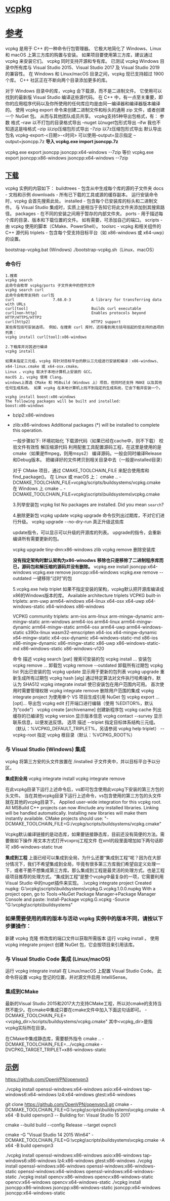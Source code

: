 
# [vcpkg](https://docs.microsoft.com/zh-cn/cpp/build/vcpkg?view=vs-2019)
# [参考](https://blog.csdn.net/cjmqas/article/details/79282847)

vcpkg 是用于 C++ 的一种命令行包管理器。 它极大地简化了 Windows、Linux 和 macOS 上第三方库的购置与安装。 如果项目要使用第三方库，建议通过 vcpkg 来安装它们。 vcpkg 同时支持开源和专有库。 已测试 vcpkg Windows 目录中所有库与 Visual Studio 2015、Visual Studio 2017 及 Visual Studio 2019 的兼容性。 在 Windows 和 Linux/macOS 目录之间，vcpkg 现已支持超过 1900 个库。 C++ 社区正在不断向两个目录添加更多的库。

对于 Windows 目录中的库，vcpkg 会下载源，而不是二进制文件。 它使用可以找到的最新版 Visual Studio 编译这些源代码。 在 C++ 中，有一点至关重要，即你的应用程序代码以及你所使用的任何库应均是由同一编译器和编译器版本编译的。
使用 vcpkg export 命令来创建二进制文件和标头的通用 zip 文件，或者创建一个 NuGet 包。 从而与其他团队成员共享。
vcpkg支持5种导出包格式，有：
参数	格式
–raw	以不打包的目录格式导出
–nuget	以nuget包形式导出
–ifw	我也不知道这是啥格式
–zip	以zip压缩包形式导出
–7zip	以7z压缩包形式导出
默认导出包名 vcpkg-export-<日期>-<时间>
可以使用–output=显示指定  –output=jsoncpp.7z
**导入 vcpkg.exe import jsoncpp.7z**

vcpkg.exe export jsoncpp jsoncpp:x64-windows --7zip 
等价
vcpkg.exe export jsoncpp:x86-windows jsoncpp:x64-windows --7zip


## [下载](https://github.com/Microsoft/vcpkg)
vcpkg 实例的内容如下：
buildtrees - 包含从中生成每个库的源的子文件夹
docs - 文档和示例
downloads - 所有已下载的工具或源的缓存副本。 运行安装命令时，vcpkg 会首先搜索此处。
installed - 包含每个已安装库的标头和二进制文件。 与 Visual Studio 集成时，实质上是相当于告知它将此文件夹添加到其搜索路径。
packages - 在不同的安装之间用于暂存的内部文件夹。
ports - 用于描述每个库的目录、版本和下载位置的文件。 如有需要，可添加自己的端口。
scripts - 由 vcpkg 使用的脚本（CMake、PowerShell）。
toolsrc - vcpkg 和相关组件的 C++ 源代码
triplets - 包含每个受支持目标平台（如 x86-windows 或 x64-uwp）的设置。

bootstrap-vcpkg.bat (Windows)
./bootstrap-vcpkg.sh（Linux、macOS）


### 命令行
    1.搜索
    vcpkg search
    此命令会枚举 vcpkg/ports 子文件夹中的控件文件
    vcpkg search curl
    此命令会枚举支持的 curl包
    curl                 7.68.0-3         A library for transferring data with URLs
    curl[tool]                            Builds curl executable
    curl[non-http]                        Enables protocols beyond HTTP/HTTPS/HTTP2
    curl[http2]                           HTTP2 support
    某些库包括可安装选项。 例如，在搜索 curl 库时，还将看到用方括号括起的受支持的选项的列表：
    vcpkg install curl[tool]:x86-windows

    2.下载库并对其进行编译 
    vcpkg install 

    如果未指定三元组，vcpkg 将针对目标平台的默认三元组进行安装和编译：x86-windows、x64-linux.cmake 或 x64-osx.cmake。
    Linux ，vcpkg 取决于本地计算机上安装的 GCC。 
    macOS 上，vcpkg 使用 Clang。
    windows上首选 CMake 和 MSBuild（Windows 上）项目，但同时还支持 MAKE 以及其他任何生成系统。 如果 vcpkg 在本地计算机上找不到指定的生成系统，它会下载并安装一个。

    vcpkg install boost:x86-windows
    The following packages will be built and installed:
    boost:x86-windows
  * bzip2:x86-windows
  * zlib:x86-windows
    Additional packages (*) will be installed to complete this operation.

    一般步骤如下:
    环境初始化
    下载源代码（如果已经在cache中，则不下载）
    校验文件有效性
    解压缩源代码
    利用配套工具配置源码工程，在这里是使用的是cmake（如果是ffmpeg，则用msys2）
    编译源码。一般会同时编译Release和Debug版本。
    把编译好的文件拷贝到相关目录中去（一般是installed目录）

    对于 CMake 项目，通过 CMAKE_TOOLCHAIN_FILE 来配合使用库和 find_package()。
    在 Linux 或 macOS 上：
    cmake .. -DCMAKE_TOOLCHAIN_FILE=vcpkg/scripts/buildsystems/vcpkg.cmake
    在 Windows 上
    cmake .. -DCMAKE_TOOLCHAIN_FILE=vcpkg\scripts\buildsystems\vcpkg.cmake

    3.列举安装包
    vcpkg list
    No packages are installed. Did you mean `search`?

    4.删除更新包
    vcpkg update
    vcpkg upgrade 命令仅列出过期库，不对它们进行升级。
    vcpkg upgrade --no-dry-run 真正升级这些库

    update指令，可以显示可以升级的开源库的列表。
    upgrade的指令，会重新编译所有需要更新的包。

    vcpkg upgrade tiny-dnn:x86-windows zlib
    vcpkg remove   删除安装库


    **没有指定架构时默认架构为x86-winodws**
    **移除也只是移除了二进制程序库而已，源码包和解压缩的源码并没有删除。**
    vcpkg.exe install jsoncpp:x64-windows
    vcpkg.exe remove jsoncpp:x64-windows
    vcpkg.exe remove --outdated 一键移除“过时”的包

    5.vcpkg.exe help triplet 如果不指定安装的架构，vcpkg默认把开源库编译成x86的Windows版本的库。
    Available architecture triplets
    VCPKG built-in triplets:
      arm-uwp
      arm64-windows
      x64-linux
      x64-osx
      x64-uwp
      x64-windows-static
      x64-windows
      x86-windows

    VCPKG community triplets:
      arm-ios
      arm-linux
      arm-mingw-dynamic
      arm-mingw-static
      arm-windows
      arm64-ios
      arm64-linux
      arm64-mingw-dynamic
      arm64-mingw-static
      arm64-osx
      arm64-uwp
      arm64-windows-static
      s390x-linux
      wasm32-emscripten
      x64-ios
      x64-mingw-dynamic
      x64-mingw-static
      x64-osx-dynamic
      x64-windows-static-md
      x86-ios
      x86-mingw-dynamic
      x86-mingw-static
      x86-uwp
      x86-windows-static-md
      x86-windows-static
      x86-windows-v120

    命令	描述
    vcpkg search [pat]	搜索可安装的包
    vcpkg install <pkg>...	安装包
    vcpkg remove <pkg>...	卸载包
    vcpkg remove --outdated	卸载所有过期包
    vcpkg list	列出已安装的包
    vcpkg update	显示用于更新的包列表
    vcpkg upgrade	重新生成所有过期包
    vcpkg hash <file> [alg]	通过特定算法对文件执行哈希操作，默认为 SHA512
    vcpkg integrate install	使已安装包在用户范围内可用。 首次使用时需要管理权限
    vcpkg integrate remove	删除用户范围的集成
    vcpkg integrate project	为使用单个 VS 项目生成引用 NuGet 包
    vcpkg export <pkg>... [opt]...	导出包
    vcpkg edit <pkg>	打开端口进行编辑（使用 %EDITOR%，默认为“code”）
    vcpkg create <pkg> <url> [archivename]	创建新程序包
    vcpkg cache	列出缓存的已编译包
    vcpkg version	显示版本信息
    vcpkg contact --survey	显示联系信息，以便发送反馈。
    选项	描述
    --triplet <t>	指定目标体系结构三元组。 （默认：%VCPKG_DEFAULT_TRIPLET%，另请参阅 vcpkg help triplet）
    --vcpkg-root <path>	指定 vcpkg 根目录（默认：%VCPKG_ROOT%）

### 与 Visual Studio (Windows) 集成
vcpkg 将第三方安的头文件放置在 /installed 子文件夹中，并以目标平台予以分区。

**集成到全局**
vcpkg integrate install
vcpkg integrate remove

在此vcpkg目录下运行上述命令后，vs即可包含使用此vcpkg下安装的第三方包的头文件。
当在其他vcpkg目录下运行上述命令，vs包含使用的第三方包的头文件就在其他的vcpkg目录下。
Applied user-wide integration for this vcpkg root.
All MSBuild C++ projects can now #include any installed libraries.
Linking will be handled automatically.
Installing new libraries will make them instantly available.
CMake projects should use: "-DCMAKE_TOOLCHAIN_FILE=G:/vcpkg/scripts/buildsystems/vcpkg.cmake"

Vcpkg默认编译链接的是动态库，如果要链接静态库，目前还没有简便的方法。需要做如下操作
用文本方式打开vcxproj工程文件
在xml的段里面增加如下两句话即可
<VcpkgTriplet>x86-windows-static</VcpkgTriplet>
<VcpkgEnabled>true</VcpkgEnabled>

**集成到工程**
上面已经可以集成到全局，为什么还要“集成到工程”呢？因为在大部分情况下，我们不希望集成到全局，毕竟有很多第三方库我们希望自定义处理一下，或者干脆不想集成第三方库。那么集成到工程是最灵活的处理方式。也是工程级项目推荐的处理方式。“集成到工程”是整个vcpkg中最复杂的一项，它需要利用Visual Studio 中的nuget插件来实现。
.\vcpkg integrate project
Created nupkg: G:\vcpkg\scripts\buildsystems\vcpkg.G.vcpkg.1.0.0.nupkg
With a project open, go to Tools->NuGet Package Manager->Package Manager Console and paste:
    Install-Package vcpkg.G.vcpkg -Source "G:\vcpkg\scripts\buildsystems"

### 如果需要使用的库的版本与活动 vcpkg 实例中的版本不同，请按以下步骤操作：
新建 vcpkg 克隆
修改库的端口文件以获取所需版本
运行 vcpkg install <library>。
使用 vcpkg integrate project 创建 NuGet 包，它会按项目来引用该库。

### 与 Visual Studio Code 集成 (Linux/macOS)
运行 vcpkg integrate install 在 Linux/macOS 上配置 Visual Studio Code。 此命令将设置 vcpkg 登记的位置，并对源文件启用 IntelliSense。



### 集成到CMake
最新的Visual Studio 2015和2017大力支持CMake工程，所以对cmake的支持当然不能少。在cmake中集成只要在cmake文件中加入下面这句话即可。
-DCMAKE_TOOLCHAIN_FILE=<vcpkg_dir>/scripts/buildsystems/vcpkg.cmake"
其中<vcpkg_dir>是指vcpkg实际所在目录。

在CMake中集成静态库，需要额外指令
cmake .. -DCMAKE_TOOLCHAIN_FILE=.../vcpkg.cmake -DVCPKG_TARGET_TRIPLET=x86-windows-static










## [示例](https://github.com/OpenVPN/openvpn3#openvpn-3-client-api)
https://github.com/OpenVPN/openvpn3

./vcpkg install openssl-windows:x64-windows asio:x64-windows tap-windows6:x64-windows lz4:x64-windows gtest:x64-windows

git clone https://github.com/OpenVPN/openvpn3.git
cmake -DCMAKE_TOOLCHAIN_FILE=G:\vcpkg\scripts\buildsystems\vcpkg.cmake -A x64 -B build openvpn3
-- Building for: Visual Studio 15 2017

cmake --build build --config Release --target ovpncli

cmake -G "Visual Studio 14 2015 Win64" -DCMAKE_TOOLCHAIN_FILE=G:\vcpkg\scripts\buildsystems\vcpkg.cmake -A x64 -B build openvpn3


./vcpkg install openssl-windows:x86-windows asio:x86-windows tap-windows6:x86-windows lz4:x86-windows gtest:x86-windows
./vcpkg install openssl-windows:x86-windows  openssl-windows:x86-windows-static  openssl-windows:x64-windows openssl-windows:x64-windows-static 
./vcpkg install opencv:x86-windows  opencv:x86-windows-static  opencv:x64-windows opencv:x64-windows-static 
./vcpkg install jsoncpp:x86-windows  jsoncpp:x86-windows-static  jsoncpp:x64-windows jsoncpp:x64-windows-static 
